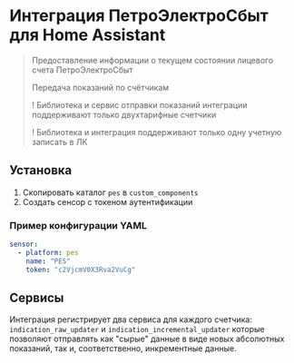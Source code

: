 Интеграция ПетроЭлектроСбыт для Home Assistant
==================================================

> Предоставление информации о текущем состоянии лицевого счета ПетроЭлектроСбыт
>
> Передача показаний по счётчикам
>
> ! Библиотека и сервис отправки показаний интеграции поддерживают только двухтарифные счетчики
>
> ! Библиотека и интеграция поддерживают только одну учетную записать в ЛК

## Установка

1. Скопировать каталог ```pes``` в ```custom_components```
2. Создать сенсор с токеном аутентификации 

### Пример конфигурации YAML
```yaml
sensor:
  - platform: pes
    name: "PES"
    token: "c2VjcmV0X3Rva2VuCg"
```

## Сервисы

Интеграция регистрирует два сервиса для каждого счетчика: ```indication_raw_updater``` и ```indication_incremental_updater``` которые позволяют отправлять как "сырые" данные в виде новых абсолютных показаний, так и, соответственно, инкрементные данные. 